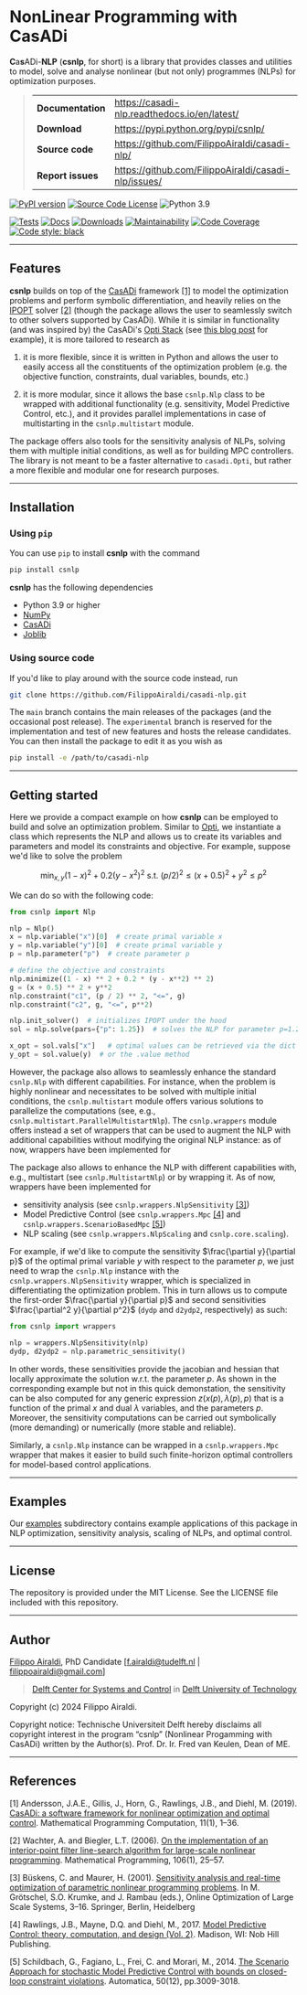 # NonLinear Programming with CasADi

**C**a**s**ADi-**NLP** (**csnlp**, for short) is a library that provides classes
and utilities to model, solve and analyse nonlinear (but not only) programmes (NLPs) for
optimization purposes.

> |   |   |
> |---|---|
> | **Documentation** | <https://casadi-nlp.readthedocs.io/en/latest/>         |
> | **Download**      | <https://pypi.python.org/pypi/csnlp/>                  |
> | **Source code**   | <https://github.com/FilippoAiraldi/casadi-nlp/>        |
> | **Report issues** | <https://github.com/FilippoAiraldi/casadi-nlp/issues/> |

[![PyPI version](https://badge.fury.io/py/csnlp.svg)](https://badge.fury.io/py/csnlp)
[![Source Code License](https://img.shields.io/badge/license-MIT-blueviolet)](https://github.com/FilippoAiraldi/casadi-nlp/blob/experimental/LICENSE)
![Python 3.9](https://img.shields.io/badge/python->=3.9-green.svg)

[![Tests](https://github.com/FilippoAiraldi/casadi-nlp/actions/workflows/tests.yml/badge.svg)](https://github.com/FilippoAiraldi/casadi-nlp/actions/workflows/tests.yml)
[![Docs](https://readthedocs.org/projects/casadi-nlp/badge/?version=latest)](https://casadi-nlp.readthedocs.io/en/latest/?badge=latest)
[![Downloads](https://static.pepy.tech/badge/csnlp)](https://www.pepy.tech/projects/csnlp)
[![Maintainability](https://qlty.sh/gh/FilippoAiraldi/projects/casadi-nlp/maintainability.svg)](https://qlty.sh/gh/FilippoAiraldi/projects/casadi-nlp)
[![Code Coverage](https://qlty.sh/gh/FilippoAiraldi/projects/casadi-nlp/coverage.svg)](https://qlty.sh/gh/FilippoAiraldi/projects/casadi-nlp)
[![Code style: black](https://img.shields.io/badge/code%20style-black-000000.svg)](https://github.com/psf/black)

---

## Features

**csnlp** builds on top of the [CasADi](https://web.casadi.org/)
framework [[1]](#1) to model the optimization problems and perform symbolic
differentiation, and heavily relies on the [IPOPT](https://github.com/coin-or/Ipopt)
solver [[2]](#2) (though the package allows the user to seamlessly switch to other
solvers supported by CasADi). While it is similar in functionality (and was inspired by)
the CasADi's
[Opti Stack](https://web.casadi.org/api/html/dd/dc6/classcasadi_1_1Opti.html) (see
[this blog post](https://web.casadi.org/blog/opti/) for example), it is more tailored to
research as

1. it is more flexible, since it is written in Python and allows the user to easily
   access all the constituents of the optimization problem (e.g. the objective function,
   constraints, dual variables, bounds, etc.)

2. it is more modular, since it allows the base `csnlp.Nlp` class to be wrapped with
   additional functionality (e.g. sensitivity, Model Predictive Control, etc.), and it
   provides parallel implementations in case of multistarting in the `csnlp.multistart`
   module.

The package offers also tools for the sensitivity analysis of NLPs, solving them with
multiple initial conditions, as well as for building MPC controllers. The library is not
meant to be a faster alternative to `casadi.Opti`, but rather a more flexible and
modular one for research purposes.

---

## Installation

### Using `pip`

You can use `pip` to install **csnlp** with the command

```bash
pip install csnlp
```

**csnlp** has the following dependencies

- Python 3.9 or higher
- [NumPy](https://pypi.org/project/numpy/)
- [CasADi](https://pypi.org/project/casadi/)
- [Joblib](https://joblib.readthedocs.io/)

### Using source code

If you'd like to play around with the source code instead, run

```bash
git clone https://github.com/FilippoAiraldi/casadi-nlp.git
```

The `main` branch contains the main releases of the packages (and the occasional post
release). The `experimental` branch is reserved for the implementation and test of new
features and hosts the release candidates. You can then install the package to edit it
as you wish as

```bash
pip install -e /path/to/casadi-nlp
```

---

## Getting started

Here we provide a compact example on how **csnlp** can be employed to build and solve
an optimization problem. Similar to
[Opti](https://web.casadi.org/api/html/dd/dc6/classcasadi_1_1Opti.html), we instantiate
a class which represents the NLP and allows us to create its variables and parameters
and model its constraints and objective. For example, suppose we'd like to solve the
problem

$$
\min_{x,y}{ (1 - x)^2 + 0.2(y - x^2)^2 \text{ s.t. } (p/2)^2 \le (x + 0.5)^2 + y^2 \le p^2 }
$$

We can do so with the following code:

```python
from csnlp import Nlp

nlp = Nlp()
x = nlp.variable("x")[0]  # create primal variable x
y = nlp.variable("y")[0]  # create primal variable y
p = nlp.parameter("p")  # create parameter p

# define the objective and constraints
nlp.minimize((1 - x) ** 2 + 0.2 * (y - x**2) ** 2)
g = (x + 0.5) ** 2 + y**2
nlp.constraint("c1", (p / 2) ** 2, "<=", g)
nlp.constraint("c2", g, "<=", p**2)

nlp.init_solver()  # initializes IPOPT under the hood
sol = nlp.solve(pars={"p": 1.25})  # solves the NLP for parameter p=1.25

x_opt = sol.vals["x"]   # optimal values can be retrieved via the dict .vals
y_opt = sol.value(y)  # or the .value method
```

However, the package also allows to seamlessly enhance the standard `csnlp.Nlp` with
different capabilities. For instance, when the problem is highly nonlinear and
necessitates to be solved with multiple initial conditions, the `csnlp.multistart`
module offers various solutions to parallelize the computations (see, e.g.,
`csnlp.multistart.ParallelMultistartNlp`). The `csnlp.wrappers` module offers instead a
set of wrappers that can be used to augment the NLP with additional capabilities without
modifying the original NLP instance: as of now, wrappers have been implemented for

The package also allows to enhance the NLP with different capabilities with, e.g.,
multistart (see `csnlp.MultistartNlp`) or by wrapping it. As of now, wrappers have been
implemented for

- sensitivity analysis (see `csnlp.wrappers.NlpSensitivity` [[3]](#3))
- Model Predictive Control (see `csnlp.wrappers.Mpc` [[4]](#4) and
  `csnlp.wrappers.ScenarioBasedMpc` [[5]](#5))
- NLP scaling (see `csnlp.wrappers.NlpScaling` and `csnlp.core.scaling`).

For example, if we'd like to compute the sensitivity $\frac{\partial y}{\partial p}$ of
the optimal primal variable $y$ with respect to the parameter $p$, we just need to wrap
the `csnlp.Nlp` instance with the `csnlp.wrappers.NlpSensitivity` wrapper, which is
specialized in differentiating the optimization problem. This in turn allows us to
compute the first-order $\frac{\partial y}{\partial p}$ and second sensitivities
$\frac{\partial^2 y}{\partial p^2}$ (`dydp` and `d2ydp2`, respectively) as such:

```python
from csnlp import wrappers

nlp = wrappers.NlpSensitivity(nlp)
dydp, d2ydp2 = nlp.parametric_sensitivity()
```

In other words, these sensitivities provide the jacobian and hessian
that locally approximate the solution w.r.t. the parameter $p$. As
shown in the corresponding example but not in this quick demonstation, the sensitivity
can be also computed for any generic expression $z(x(p),\lambda(p),p)$ that is a
function of the primal $x$ and dual $\lambda$ variables, and the parameters
$p$. Moreover, the sensitivity computations can be carried out symbolically (more
demanding) or numerically (more stable and reliable).

Similarly, a `csnlp.Nlp` instance can be wrapped in a `csnlp.wrappers.Mpc` wrapper
that makes it easier to build such finite-horizon optimal controllers for model-based
control applications.

---

## Examples

Our [examples](https://github.com/FilippoAiraldi/casadi-nlp/tree/main/examples)
subdirectory contains example applications of this package in NLP optimization,
sensitivity analysis, scaling of NLPs, and optimal control.

---

## License

The repository is provided under the MIT License. See the LICENSE file included with
this repository.

---

## Author

[Filippo Airaldi](https://www.tudelft.nl/staff/f.airaldi/), PhD Candidate
[f.airaldi@tudelft.nl | filippoairaldi@gmail.com]

> [Delft Center for Systems and Control](https://www.tudelft.nl/en/me/about/departments/delft-center-for-systems-and-control/)
in [Delft University of Technology](https://www.tudelft.nl/en/)

Copyright (c) 2024 Filippo Airaldi.

Copyright notice: Technische Universiteit Delft hereby disclaims all copyright interest
in the program “csnlp” (Nonlinear Progamming with CasADi) written by the Author(s).
Prof. Dr. Ir. Fred van Keulen, Dean of ME.

---

## References

<a id="1">[1]</a>
Andersson, J.A.E., Gillis, J., Horn, G., Rawlings, J.B., and Diehl, M. (2019).
[CasADi: a software framework for nonlinear optimization and optimal control](https://link.springer.com/article/10.1007/s12532-018-0139-4).
Mathematical Programming Computation, 11(1), 1–36.

<a id="2">[2]</a>
Wachter, A. and Biegler, L.T. (2006).
[On the implementation of an interior-point filter line-search algorithm for large-scale nonlinear programming](https://link.springer.com/article/10.1007/s10107-004-0559-y).
Mathematical Programming, 106(1), 25–57.

<a id="3">[3]</a>
Büskens, C. and Maurer, H. (2001).
[Sensitivity analysis and real-time optimization of parametric nonlinear programming problems](https://link.springer.com/chapter/10.1007/978-3-662-04331-8_1).
In M. Grötschel, S.O. Krumke, and J. Rambau (eds.), Online Optimization of Large Scale Systems, 3–16. Springer, Berlin, Heidelberg

<a id="4">[4]</a>
Rawlings, J.B., Mayne, D.Q. and Diehl, M., 2017.
[Model Predictive Control: theory, computation, and design (Vol. 2)](https://sites.engineering.ucsb.edu/~jbraw/mpc/).
Madison, WI: Nob Hill Publishing.

<a id="5">[5]</a>
Schildbach, G., Fagiano, L., Frei, C. and Morari, M., 2014.
[The Scenario Approach for stochastic Model Predictive Control with bounds on closed-loop constraint violations](https://www.sciencedirect.com/science/article/pii/S0005109814004166).
Automatica, 50(12), pp.3009-3018.
